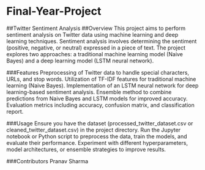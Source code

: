 # Final-Year-Project
##Twitter Sentiment Analysis
##Overview
This project aims to perform sentiment analysis on Twitter data using machine learning and deep learning techniques. Sentiment analysis involves determining the sentiment (positive, negative, or neutral) expressed in a piece of text. The project explores two approaches: a traditional machine learning model (Naive Bayes) and a deep learning model (LSTM neural network).

###Features
Preprocessing of Twitter data to handle special characters, URLs, and stop words.
Utilization of TF-IDF features for traditional machine learning (Naive Bayes).
Implementation of an LSTM neural network for deep learning-based sentiment analysis.
Ensemble method to combine predictions from Naive Bayes and LSTM models for improved accuracy.
Evaluation metrics including accuracy, confusion matrix, and classification report.

###Usage
Ensure you have the dataset (processed_twitter_dataset.csv or cleaned_twitter_dataset.csv) in the project directory.
Run the Jupyter notebook or Python script to preprocess the data, train the models, and evaluate their performance.
Experiment with different hyperparameters, model architectures, or ensemble strategies to improve results.

###Contributors
Pranav Sharma 
